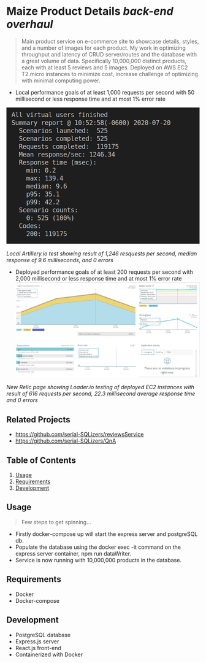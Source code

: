 # Maize Product Details _back-end overhaul_

> Main product service on e-commerce site to showcase details, styles, and  a number of images for each product. My work in optimizing throughput and latency of CRUD server/routes and the database with a great volume of data. Specifically 10,000,000 distinct products, each with at least 5 reviews and 5 images. Deployed on AWS EC2 T2.micro instances to minimize cost, increase challenge of optimizing with minimal computing power.

- Local performance goals of at least 1,000 requests per second with 50 millisecond or less response time and at most 1% error rate

![pooltest5](/poolloadtest5.png)

_Local Artillery.io test showing result of 1,246 resquests per second, median response of 9.6 milliseconds, and 0 errors_

- Deployed performance goals of at least 200 requests per second with 2,000 millisecond or less response time and at most 1% error rate
![4EC2test](/4EC2test.png)

_New Relic page showing Loader.io testing of deployed EC2 instances with result of 616 requests per second, 22.3 millisecond average response time and 0 errors_

## Related Projects

  - https://github.com/serial-SQLizers/reviewsService
  - https://github.com/serial-SQLizers/QnA
  
## Table of Contents

1. [Usage](#Usage)
1. [Requirements](#requirements)
1. [Development](#development)

## Usage

> Few steps to get spinning... 
- Firstly docker-compose up will start the express server and postgreSQL db.  
- Populate the database using the docker exec -it command on the express server container, npm run dataWriter.
- Service is now running with 10,000,000 products in the database.

## Requirements

- Docker
- Docker-compose

## Development

- PostgreSQL database
- Express.js server
- React.js front-end
- Containerized with Docker

